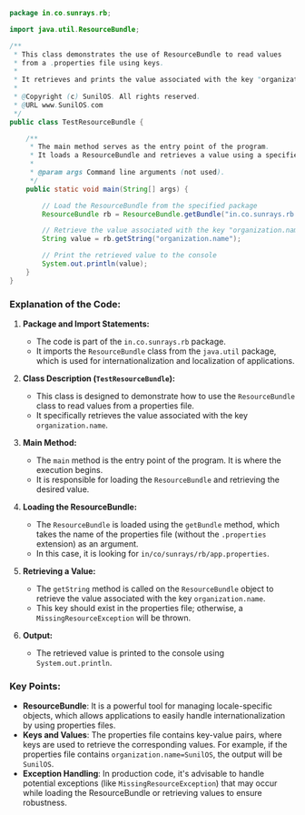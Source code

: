 ```java
package in.co.sunrays.rb;

import java.util.ResourceBundle;

/**
 * This class demonstrates the use of ResourceBundle to read values 
 * from a .properties file using keys. 
 * 
 * It retrieves and prints the value associated with the key "organization.name".
 * 
 * @Copyright (c) SunilOS. All rights reserved.
 * @URL www.SunilOS.com
 */
public class TestResourceBundle {

    /**
     * The main method serves as the entry point of the program.
     * It loads a ResourceBundle and retrieves a value using a specified key.
     * 
     * @param args Command line arguments (not used).
     */
    public static void main(String[] args) {

        // Load the ResourceBundle from the specified package
        ResourceBundle rb = ResourceBundle.getBundle("in.co.sunrays.rb.app");

        // Retrieve the value associated with the key "organization.name"
        String value = rb.getString("organization.name");

        // Print the retrieved value to the console
        System.out.println(value);
    }
}
```

### Explanation of the Code:

1. **Package and Import Statements:**
   - The code is part of the `in.co.sunrays.rb` package.
   - It imports the `ResourceBundle` class from the `java.util` package, which is used for internationalization and localization of applications.

2. **Class Description (`TestResourceBundle`):**
   - This class is designed to demonstrate how to use the `ResourceBundle` class to read values from a properties file.
   - It specifically retrieves the value associated with the key `organization.name`.

3. **Main Method:**
   - The `main` method is the entry point of the program. It is where the execution begins.
   - It is responsible for loading the `ResourceBundle` and retrieving the desired value.

4. **Loading the ResourceBundle:**
   - The `ResourceBundle` is loaded using the `getBundle` method, which takes the name of the properties file (without the `.properties` extension) as an argument.
   - In this case, it is looking for `in/co/sunrays/rb/app.properties`.

5. **Retrieving a Value:**
   - The `getString` method is called on the `ResourceBundle` object to retrieve the value associated with the key `organization.name`.
   - This key should exist in the properties file; otherwise, a `MissingResourceException` will be thrown.

6. **Output:**
   - The retrieved value is printed to the console using `System.out.println`.

### Key Points:
- **ResourceBundle**: It is a powerful tool for managing locale-specific objects, which allows applications to easily handle internationalization by using properties files.
- **Keys and Values**: The properties file contains key-value pairs, where keys are used to retrieve the corresponding values. For example, if the properties file contains `organization.name=SunilOS`, the output will be `SunilOS`.
- **Exception Handling**: In production code, it's advisable to handle potential exceptions (like `MissingResourceException`) that may occur while loading the ResourceBundle or retrieving values to ensure robustness.

